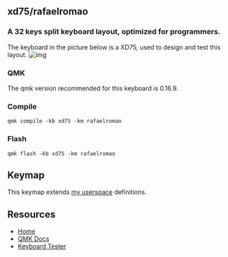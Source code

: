 ## xd75/rafaelromao
### A 32 keys split keyboard layout, optimized for programmers.

The keyboard in the picture below is a XD75, used to design and test this layout.
![img](https://i.imgur.com/MRmP9zL.jpg)

### QMK

The qmk version recommended for this keyboard is 0.16.9.

### Compile

`qmk compile -kb xd75 -km rafaelromao`

### Flash

`qmk flash -kb xd75 -km rafaelromao`

## Keymap

This keymap extends [my userspace](../../../../../users/rafaelromao/readme.md) definitions.

## Resources

- [Home](https://github.com/rafaelromao/keyboards)
- [QMK Docs](https://docs.qmk.fm)
- [Keyboard Tester](https://config.qmk.fm/#/test)
